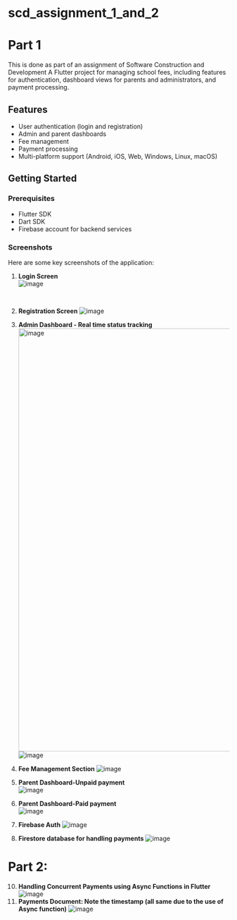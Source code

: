 # scd_assignment_1_and_2
# Part 1
This is done as part of an assignment of Software Construction and Development
A Flutter project for managing school fees, including features for authentication, dashboard views for parents and administrators, and payment processing.

## Features
- User authentication (login and registration)
- Admin and parent dashboards
- Fee management
- Payment processing
- Multi-platform support (Android, iOS, Web, Windows, Linux, macOS)

## Getting Started

### Prerequisites
- Flutter SDK
- Dart SDK
- Firebase account for backend services

### Screenshots
Here are some key screenshots of the application:

1. **Login Screen**
   <br>
   ![image](https://github.com/user-attachments/assets/5dc97ae7-5f9e-4ee3-90df-e65194d4c0a5)

   <br>
2. **Registration Screen**
   ![image](https://github.com/user-attachments/assets/bb0d325d-5318-4f4a-b2b8-40fa6e75209c)


3. **Admin Dashboard - Real time status tracking**  
   <img width="960" alt="image" src="https://github.com/user-attachments/assets/166dbf8d-297c-454e-b188-f43305d8f165" />
   ![image](https://github.com/user-attachments/assets/1d883aa2-01e9-47c3-8ccb-8bd15e371bdb)
4. **Fee Management Section**
   ![image](https://github.com/user-attachments/assets/7116bbdd-ac6f-4dda-8acd-a87d2c59d865)

6. **Parent Dashboard-Unpaid payment**  
   ![image](https://github.com/user-attachments/assets/d052df9b-31f2-4a81-a5dd-edf08af6785b)

7. **Parent Dashboard-Paid payment**  
  ![image](https://github.com/user-attachments/assets/081efe80-ae39-429c-b6ff-c730ab6e4036)
8. **Firebase Auth**
   ![image](https://github.com/user-attachments/assets/dd179a90-7e0c-4afd-b436-8f644e05c073)
9. **Firestore database for handling payments**
    ![image](https://github.com/user-attachments/assets/e7e61d5b-e7ac-4721-8be1-a87510fcc6fe)
# Part 2:
10. **Handling Concurrent Payments using Async Functions in Flutter** 
![image](https://github.com/user-attachments/assets/1f3c58de-55a9-4853-b52b-7d32bdeb623f)
11. **Payments Document: Note the timestamp (all same due to the use of Async function)**
![image](https://github.com/user-attachments/assets/8387ec4f-9ad6-4cae-afc4-c8e432c97cf2)






